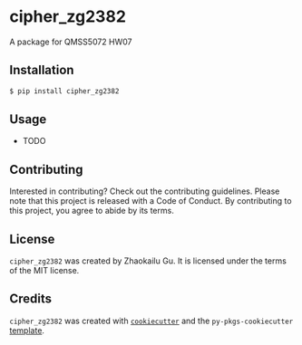 # cipher_zg2382

A package for QMSS5072 HW07

## Installation

```bash
$ pip install cipher_zg2382
```

## Usage

- TODO

## Contributing

Interested in contributing? Check out the contributing guidelines. Please note that this project is released with a Code of Conduct. By contributing to this project, you agree to abide by its terms.

## License

`cipher_zg2382` was created by Zhaokailu Gu. It is licensed under the terms of the MIT license.

## Credits

`cipher_zg2382` was created with [`cookiecutter`](https://cookiecutter.readthedocs.io/en/latest/) and the `py-pkgs-cookiecutter` [template](https://github.com/py-pkgs/py-pkgs-cookiecutter).
